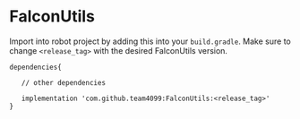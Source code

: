 # FalconUtils

Import into  robot project by adding this into your `build.gradle`. Make sure to change `<release_tag>` with the desired FalconUtils version.
```
dependencies{

   // other dependencies
   
   implementation 'com.github.team4099:FalconUtils:<release_tag>'
}
```
